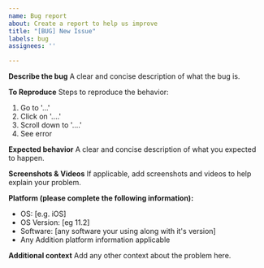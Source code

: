 ```yaml
---
name: Bug report
about: Create a report to help us improve
title: "[BUG] New Issue"
labels: bug
assignees: ''

---
```


**Describe the bug**
A clear and concise description of what the bug is.

**To Reproduce**
Steps to reproduce the behavior:
1. Go to '...'
2. Click on '....'
3. Scroll down to '....'
4. See error

**Expected behavior**
A clear and concise description of what you expected to happen.

**Screenshots & Videos**
If applicable, add screenshots and videos to help explain your problem.

**Platform (please complete the following information):**
 - OS: [e.g. iOS]
 - OS Version: [eg 11.2]
 - Software: [any software your using along with it's version]
 - Any Addition platform information applicable

**Additional context**
Add any other context about the problem here.
